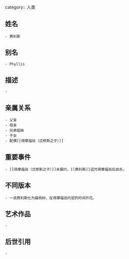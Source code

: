 category:: 人类
## 姓名
	- 费利斯
## 别名
	- Phyllis
## 描述
	-
## 亲属关系
	- 父亲
	- 母亲
	- 兄弟姐妹
	- 子女
	- 配偶[[得摩福翁（忒修斯之子）]]
## 重要事件
	- [[得摩福翁（忒修斯之子）]]未履约，[[费利斯]]诅咒得摩福翁后自杀。
## 不同版本
	- 一说费利斯化为扁桃树，在得摩福翁约定的时间开花。
## 艺术作品
	-
## 后世引用
	-
